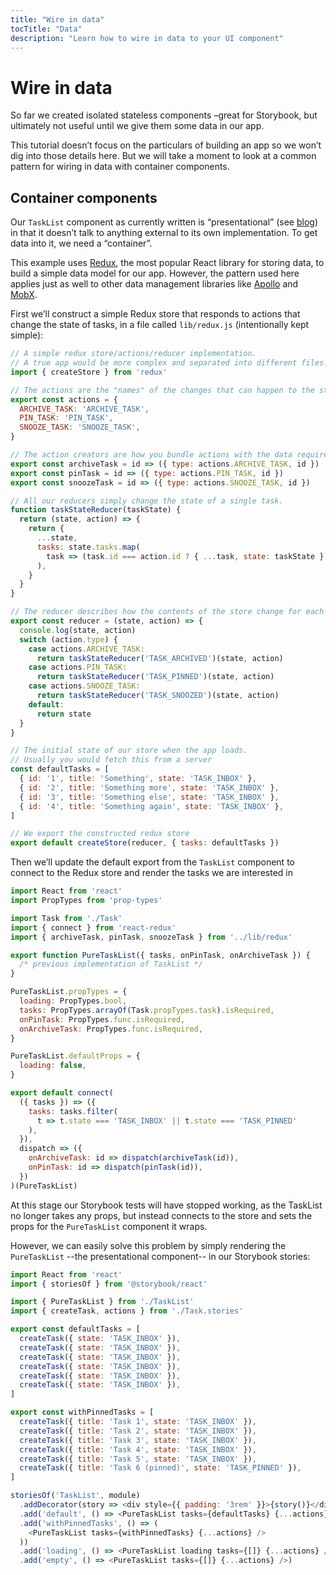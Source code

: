 ```yaml
---
title: "Wire in data"
tocTitle: "Data"
description: "Learn how to wire in data to your UI component"
---
```


# Wire in data

So far we created isolated stateless components –great for Storybook, but ultimately not useful until we give them some data in our app.

This tutorial doesn’t focus on the particulars of building an app so we won’t dig into those details here. But we will take a moment to look at a common pattern for wiring in data with container components.

## Container components

Our `TaskList` component as currently written is “presentational” (see [blog](https://medium.com/@dan_abramov/smart-and-dumb-components-7ca2f9a7c7d0)) in that it doesn’t talk to anything external to its own implementation. To get data into it, we need a “container”.

This example uses [Redux](https://redux.js.org/), the most popular React library for storing data, to build a simple data model for our app. However, the pattern used here applies just as well to other data management libraries like [Apollo](https://www.apollographql.com/client/) and [MobX](https://mobx.js.org/).

First we’ll construct a simple Redux store that responds to actions that change the state of tasks, in a file called `lib/redux.js` (intentionally kept simple):

```javascript
// A simple redux store/actions/reducer implementation.
// A true app would be more complex and separated into different files.
import { createStore } from 'redux'

// The actions are the "names" of the changes that can happen to the store
export const actions = {
  ARCHIVE_TASK: 'ARCHIVE_TASK',
  PIN_TASK: 'PIN_TASK',
  SNOOZE_TASK: 'SNOOZE_TASK',
}

// The action creators are how you bundle actions with the data required to execute them
export const archiveTask = id => ({ type: actions.ARCHIVE_TASK, id })
export const pinTask = id => ({ type: actions.PIN_TASK, id })
export const snoozeTask = id => ({ type: actions.SNOOZE_TASK, id })

// All our reducers simply change the state of a single task.
function taskStateReducer(taskState) {
  return (state, action) => {
    return {
      ...state,
      tasks: state.tasks.map(
        task => (task.id === action.id ? { ...task, state: taskState } : task)
      ),
    }
  }
}

// The reducer describes how the contents of the store change for each action
export const reducer = (state, action) => {
  console.log(state, action)
  switch (action.type) {
    case actions.ARCHIVE_TASK:
      return taskStateReducer('TASK_ARCHIVED')(state, action)
    case actions.PIN_TASK:
      return taskStateReducer('TASK_PINNED')(state, action)
    case actions.SNOOZE_TASK:
      return taskStateReducer('TASK_SNOOZED')(state, action)
    default:
      return state
  }
}

// The initial state of our store when the app loads.
// Usually you would fetch this from a server
const defaultTasks = [
  { id: '1', title: 'Something', state: 'TASK_INBOX' },
  { id: '2', title: 'Something more', state: 'TASK_INBOX' },
  { id: '3', title: 'Something else', state: 'TASK_INBOX' },
  { id: '4', title: 'Something again', state: 'TASK_INBOX' },
]

// We export the constructed redux store
export default createStore(reducer, { tasks: defaultTasks })
```

Then we’ll update the default export from the `TaskList` component to connect to the Redux store and render the tasks we are interested in

```javascript
import React from 'react'
import PropTypes from 'prop-types'

import Task from './Task'
import { connect } from 'react-redux'
import { archiveTask, pinTask, snoozeTask } from '../lib/redux'

export function PureTaskList({ tasks, onPinTask, onArchiveTask }) {
  /* previous implementation of TaskList */
}

PureTaskList.propTypes = {
  loading: PropTypes.bool,
  tasks: PropTypes.arrayOf(Task.propTypes.task).isRequired,
  onPinTask: PropTypes.func.isRequired,
  onArchiveTask: PropTypes.func.isRequired,
}

PureTaskList.defaultProps = {
  loading: false,
}

export default connect(
  ({ tasks }) => ({
    tasks: tasks.filter(
      t => t.state === 'TASK_INBOX' || t.state === 'TASK_PINNED'
    ),
  }),
  dispatch => ({
    onArchiveTask: id => dispatch(archiveTask(id)),
    onPinTask: id => dispatch(pinTask(id)),
  })
)(PureTaskList)
```

At this stage our Storybook tests will have stopped working, as the TaskList no longer takes any props, but instead connects to the store and sets the props for the `PureTaskList` component it wraps.

However, we can easily solve this problem by simply rendering the `PureTaskList` --the presentational component-- in our Storybook stories:

```javascript
import React from 'react'
import { storiesOf } from '@storybook/react'

import { PureTaskList } from './TaskList'
import { createTask, actions } from './Task.stories'

export const defaultTasks = [
  createTask({ state: 'TASK_INBOX' }),
  createTask({ state: 'TASK_INBOX' }),
  createTask({ state: 'TASK_INBOX' }),
  createTask({ state: 'TASK_INBOX' }),
  createTask({ state: 'TASK_INBOX' }),
  createTask({ state: 'TASK_INBOX' }),
]

export const withPinnedTasks = [
  createTask({ title: 'Task 1', state: 'TASK_INBOX' }),
  createTask({ title: 'Task 2', state: 'TASK_INBOX' }),
  createTask({ title: 'Task 3', state: 'TASK_INBOX' }),
  createTask({ title: 'Task 4', state: 'TASK_INBOX' }),
  createTask({ title: 'Task 5', state: 'TASK_INBOX' }),
  createTask({ title: 'Task 6 (pinned)', state: 'TASK_PINNED' }),
]

storiesOf('TaskList', module)
  .addDecorator(story => <div style={{ padding: '3rem' }}>{story()}</div>)
  .add('default', () => <PureTaskList tasks={defaultTasks} {...actions} />)
  .add('withPinnedTasks', () => (
    <PureTaskList tasks={withPinnedTasks} {...actions} />
  ))
  .add('loading', () => <PureTaskList loading tasks={[]} {...actions} />)
  .add('empty', () => <PureTaskList tasks={[]} {...actions} />)
```
